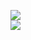 [![](https://img.shields.io/badge/Made%20With-Github%20Spray-lightgrey.svg?style=for-the-badge&logo=github)](https://github.com/Annihil/github-spray#22469)  
[![](https://i.imgur.com/2DrTn0Z.gif)](https://github.com/Annihil/github-spray)